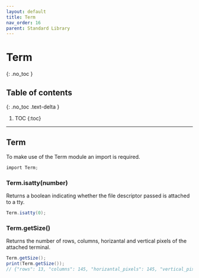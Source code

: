 ```yaml
---
layout: default
title: Term
nav_order: 16
parent: Standard Library
---
```


# Term
{: .no_toc }

## Table of contents
{: .no_toc .text-delta }

1. TOC
{:toc}

---

## Term

To make use of the Term module an import is required.

```cs
import Term;
```

### Term.isatty(number)

Returns a boolean indicating whether the file descriptor passed is attached to a tty.

```cs
Term.isatty(0);
```

### Term.getSize()

Returns the number of rows, columns, horizantal and vertical pixels of the attached terminal.

```cs
Term.getSize();
print(Term.getSize());
// {"rows": 13, "columns": 145, "horizantal_pixels": 145, "vertical_pixels": 145}
```
